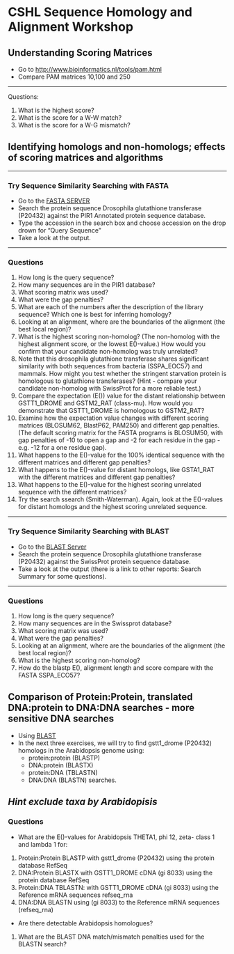 # CSHL Sequence Homology and Alignment Workshop
 
## Understanding Scoring Matrices
 
- Go to http://www.bioinformatics.nl/tools/pam.html
- Compare PAM matrices 10,100 and 250
---
Questions:

1.	What is the highest score?
2.	What is the score for a W-W match?
3.	What is the score for a W-G mismatch?

## Identifying homologs and non-homologs; effects of scoring matrices and algorithms 
---
### Try Sequence Similarity Searching with FASTA 
- Go to the [FASTA SERVER](fasta.bioch.virginia.edu)
- Search the protein sequence Drosophila glutathione transferase (P20432) against the PIR1 Annotated protein sequence database.  
- Type the accession in the search box and choose accession on the drop drown for “Query Sequence”
- Take a look at the output. 
--- 
### Questions

1. How long is the query sequence? 
2. How many sequences are in the PIR1 database? 
3. What scoring matrix was used? 
4. What were the gap penalties? 
5. What are each of the numbers after the description of the library sequence? Which one is best for inferring homology? 
6. Looking at an alignment, where are the boundaries of the alignment (the best local region)? 
7. What is the highest scoring non-homolog? (The non-homolog with the highest alignment score, or the lowest E()-value.) How would you confirm that your candidate non-homolog was truly unrelated? 
8. Note that this drosophila glutathione transferase shares significant similarity with both sequences from bacteria (SSPA_EOC57) and mammals. How might you test whether the stringent starvation protein is homologous to glutathione transferases? (Hint - compare your candidate non-homolog with SwissProt for a more reliable test.) 
9. Compare the expectation (E()) value for the distant relationship between GSTT1_DROME and GSTM2_RAT (class-mu). How would you demonstrate that GSTT1_DROME is homologous to GSTM2_RAT? 
10. Examine how the expectation value changes with different scoring matrices (BLOSUM62, BlastP62, PAM250) and different gap penalties. (The default scoring matrix for the FASTA programs is BLOSUM50, with gap penalties of -10 to open a gap and -2 for each residue in the gap - e.g. -12 for a one residue gap). 
11. What happens to the E()-value for the 100% identical sequence with the different matrices and different gap penalties? 
12. What happens to the E()-value for distant homologs, like GSTA1_RAT with the different matrices and different gap penalties? 
13. What happens to the E()-value for the highest scoring unrelated sequence with the different matrices? 
14. Try the search ssearch (Smith-Waterman). Again, look at the E()-values for distant homologs and the highest scoring unrelated sequence. 
--- 
### Try Sequence Similarity Searching with BLAST
- Go to the [BLAST Server](http://blast.ncbi.nlm.nih.gov)
- Search the protein sequence Drosophila glutathione transferase (P20432) against the SwissProt protein sequence database.
- Take a look at the output (there is a link to other reports: Search Summary for some questions). 
--- 
### Questions

1.	How long is the query sequence? 
2.	How many sequences are in the Swissprot database? 
3.	What scoring matrix was used? 
4.	What were the gap penalties? 
5.	Looking at an alignment, where are the boundaries of the alignment (the best local region)? 
6.	What is the highest scoring non-homolog? 
7.	How do the blastp E(), alignment length and score compare with the FASTA SSPA_ECO57?

## Comparison of Protein:Protein, translated DNA:protein to DNA:DNA searches - more sensitive DNA searches
 
- Using [BLAST](http://blast.ncbi.nlm.nih.gov/)
- In the next three exercises, we will try to find gstt1_drome (P20432) homologs in the Arabidopsis genome using:
  - protein:protein (BLASTP)
  - DNA:protein (BLASTX)
  - protein:DNA (TBLASTN)
  - DNA:DNA (BLASTN) searches. 

*Hint exclude taxa by Arabidopisis*
--- 
### Questions

- What are the E()-values for Arabidopsis THETA1, phi 12, zeta- class 1 and lambda 1 for:
1. Protein:Protein BLASTP with gstt1_drome (P20432) using the protein database RefSeq
2. DNA:Protein BLASTX with GSTT1_DROME cDNA (gi 8033) using the protein database RefSeq
3. Protein:DNA TBLASTN: with GSTT1_DROME cDNA (gi 8033) using the Reference mRNA sequences refseq_rna
4. DNA:DNA BLASTN using (gi 8033) to the Reference mRNA sequences (refseq_rna)
- Are there detectable Arabidopsis homologues? 
1.	What are the BLAST DNA match/mismatch penalties used for the BLASTN search? 
